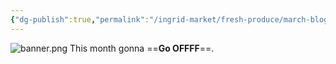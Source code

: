 ```yaml
---
{"dg-publish":true,"permalink":"/ingrid-market/fresh-produce/march-blog/"}
---
```


![banner.png](/img/user/Ingrid%20Market/Images/banner.png)
This month gonna ==**Go OFFFF**==.